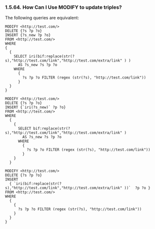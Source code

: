 <div id="usemodifyasinsert" class="section">

<div class="titlepage">

<div>

<div>

### 1.5.64. How Can I Use MODIFY to update triples?

</div>

</div>

</div>

The following queries are equivalent:

``` programlisting
MODIFY <http://test.com/>
DELETE {?s ?p ?o}
INSERT {?s_new ?p ?o}
FROM <http://test.com/>
WHERE
{
  {
    SELECT iri(bif:replace(str(?s),"http://test.com/link","http://test.com/extra/link" ) )
      AS ?s_new ?s ?p ?o
    WHERE
      {
        ?s ?p ?o FILTER (regex (str(?s), "http://test.com/link"))
      }
  }
}
```

``` programlisting
MODIFY <http://test.com/>
DELETE {?s ?p ?o}
INSERT {`iri(?s_new)` ?p ?o}
FROM <http://test.com/>
WHERE
  {
    {
      SELECT bif:replace(str(?s),"http://test.com/link","http://test.com/extra/link" )
        AS ?s_new ?s ?p ?o
      WHERE
        {
          ?s ?p ?o FILTER (regex (str(?s), "http://test.com/link"))
        }
    }
  }
```

``` programlisting
MODIFY <http://test.com/>
DELETE {?s ?p ?o}
INSERT
  { `iri(bif:replace(str(?s),"http://test.com/link","http://test.com/extra/link" ))`  ?p ?o }
FROM <http://test.com/>
WHERE
  {
    {
      ?s ?p ?o FILTER (regex (str(?s), "http://test.com/link"))
    }
  }
}
```

</div>
